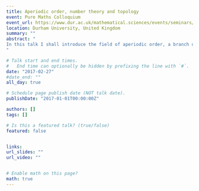 ```yaml
---
title: Aperiodic order, number theory and topology
event: Pure Maths Colloquium
event_url: https://www.dur.ac.uk/mathematical.sciences/events/seminars/seminararchives/?seminar=5010
location: Durham University, United Kingdom
summary: ""
abstract: "
In this talk I shall introduce the field of aperiodic order, a branch of geometry which aims to study infinite patterns which display a great amount of structural order, despite lacking translational symmetry, i.e., without \"repeating themselves\". These intriguing patterns make for instructive models of \"quasicrystals\", amongst other physical applications, but I shall show how they also arise in areas of pure mathematics. In particular, the properties of a special class of these patterns, called cut-and-project sets, are intimately linked with questions in Diophantine approximation, the area of number theory which investigates quantitatively how rational numbers approximate real numbers. As time permits, I shall also explain the approach to studying aperiodic patterns through topology, via associated moduli spaces of patterns.
"

# Talk start and end times.
#   End time can optionally be hidden by prefixing the line with `#`.
date: "2017-02-27"
#date_end: ""
all_day: true

# Schedule page publish date (NOT talk date).
publishDate: "2017-01-01T00:00:00Z"

authors: []
tags: []

# Is this a featured talk? (true/false)
featured: false


links:
url_slides: ""
url_video: ""


# Enable math on this page?
math: true
---
```


